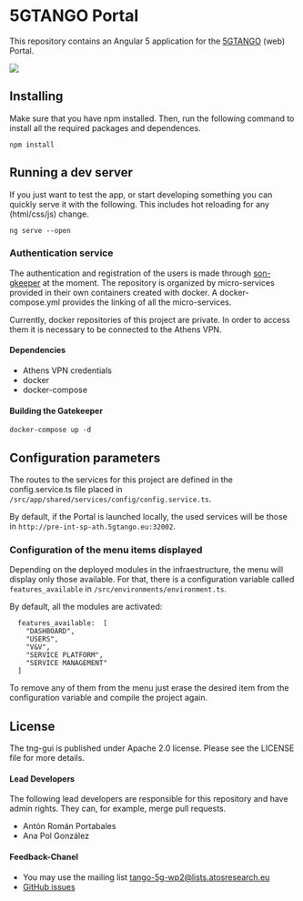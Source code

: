 # 5GTANGO Portal

This repository contains an Angular 5 application for the [5GTANGO](http://5gtango.eu) (web) Portal.

![](https://github.com/sonata-nfv/tng-portal/blob/master/src/assets/images/5GTANGO.gif)

## Installing

Make sure that you have npm installed. Then, run the following command to install all the required packages and dependences.

```
npm install
```

## Running a dev server

If you just want to test the app, or start developing something you can quickly serve it with the following. This includes hot reloading for any (html/css/js) change.

```
ng serve --open
```

### Authentication service

The authentication and registration of the users is made through [son-gkeeper](https://github.com/sonata-nfv/son-gkeeper) at the moment. The repository is organized by micro-services provided in their own containers created with docker. A docker-compose.yml provides the linking of all the micro-services.

Currently, docker repositories of this project are private. In order to access them it is necessary to be connected to the Athens VPN.

#### Dependencies

* Athens VPN credentials
* docker
* docker-compose

#### Building the Gatekeeper

```
docker-compose up -d
```

## Configuration parameters

The routes to the services for this project are defined in the config.service.ts file placed in `/src/app/shared/services/config/config.service.ts`.

By default, if the Portal is launched locally, the used services will be those in `http://pre-int-sp-ath.5gtango.eu:32002`.

### Configuration of the menu items displayed

Depending on the deployed modules in the infraestructure, the menu will display only those available. For that, there is a configuration variable called `features_available` in `/src/environments/environment.ts`.

By default, all the modules are activated:

```
  features_available:  [
    "DASHBOARD",
    "USERS",
    "V&V",
    "SERVICE PLATFORM",
    "SERVICE MANAGEMENT"
  ]
```

To remove any of them from the menu just erase the desired item from the configuration variable and compile the project again.

## License

The tng-gui is published under Apache 2.0 license. Please see the LICENSE file for more details.

#### Lead Developers

The following lead developers are responsible for this repository and have admin rights. They can, for example, merge pull requests.

* Antón Román Portabales
* Ana Pol González

#### Feedback-Chanel

* You may use the mailing list [tango-5g-wp2@lists.atosresearch.eu](mailto:tango-5g-wp2@lists.atosresearch.eu)
* [GitHub issues](https://github.com/sonata-nfv/tng-gui/issues)
